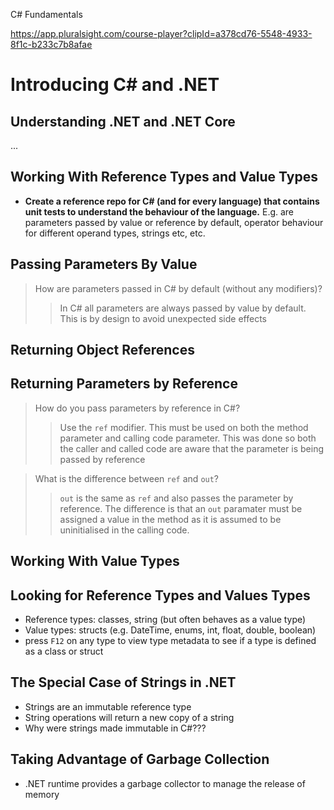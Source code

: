 C# Fundamentals

https://app.pluralsight.com/course-player?clipId=a378cd76-5548-4933-8f1c-b233c7b8afae

# Introducing C# and .NET
## Understanding .NET and .NET Core
...

## Working With Reference Types and Value Types
- **Create a reference repo for C# (and for every language) that contains unit tests to understand the behaviour of the language.**  E.g. are parameters passed by value or reference by default, operator behaviour for different operand types, strings etc, etc.

## Passing Parameters By Value
> How are parameters passed in C# by default (without any modifiers)?
>> In C# all parameters are always passed by value by default.  This is by design to avoid unexpected side effects

## Returning Object References

## Returning Parameters by Reference
> How do you pass parameters by reference in C#?
>> Use the `ref` modifier.  This must be used on both the method parameter and calling code parameter.  This was done so both the caller and called code are aware that the parameter is being passed by reference

> What is the difference between `ref` and `out`?
>> `out` is the same as `ref` and also passes the parameter by reference.  The difference is that an `out` paramater must be assigned a value in the method as it is assumed to be uninitialised in the calling code.

## Working With Value Types


## Looking for Reference Types and Values Types
- Reference types: classes, string (but often behaves as a value type)
- Value types: structs (e.g. DateTime, enums, int, float, double, boolean)
- press `F12` on any type to view type metadata to see if a type is defined as a class or struct

## The Special Case of Strings in .NET
- Strings are an immutable reference type
- String operations will return a new copy of a string
- Why were strings made immutable in C#???

## Taking Advantage of Garbage Collection
- .NET runtime provides a garbage collector to manage the release of memory
